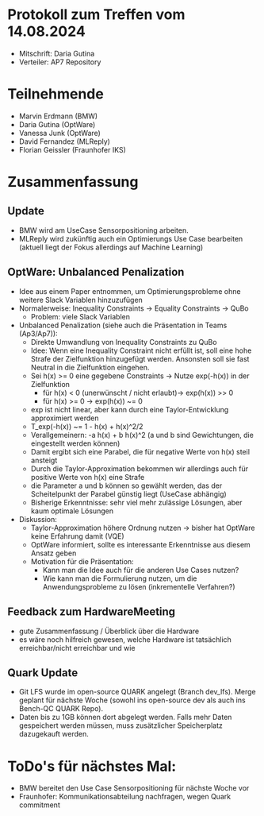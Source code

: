 # Protokoll zum Treffen vom 14.08.2024

* Mitschrift: Daria Gutina
* Verteiler: AP7 Repository

# Teilnehmende

- Marvin Erdmann (BMW)
- Daria Gutina (OptWare)
- Vanessa Junk (OptWare)
- David Fernandez (MLReply)
- Florian Geissler (Fraunhofer IKS)

# Zusammenfassung

## Update
- BMW wird am UseCase Sensorpositioning arbeiten. 
- MLReply wird zukünftig auch ein Optimierungs Use Case bearbeiten (aktuell liegt der Fokus allerdings auf Machine Learning)

## OptWare: Unbalanced Penalization
- Idee aus einem Paper entnommen, um Optimierungsprobleme ohne weitere Slack Variablen hinzuzufügen
- Normalerweise: Inequality Constraints -> Equality Constraints -> QuBo 
  - Problem: viele Slack Variablen 
- Unbalanced Penalization (siehe auch die Präsentation in Teams (Ap3/Ap7)): 
  - Direkte Umwandlung von Inequality Constraints zu QuBo
  - Idee: Wenn eine Inequality Constraint nicht erfüllt ist, soll eine hohe Strafe der Zielfunktion hinzugefügt werden. Ansonsten soll sie fast Neutral in die Zielfunktion eingehen.
  - Sei h(x) >= 0 eine gegebene Constraints -> Nutze exp(-h(x)) in der Zielfunktion 
    - für h(x) < 0 (unerwünscht / nicht erlaubt)-> exp(h(x)) >> 0
    - für h(x) >= 0 -> exp(h(x)) ~= 0
  - exp ist nicht linear, aber kann durch eine Taylor-Entwicklung approximiert werden
  - T_exp(-h(x)) ~= 1 - h(x) + h(x)^2/2
  - Verallgemeinern: -a h(x) + b h(x)^2 (a und b sind Gewichtungen, die eingestellt werden können)
  - Damit ergibt sich eine Parabel, die für negative Werte von h(x) steil ansteigt 
  - Durch die Taylor-Approximation bekommen wir allerdings auch für positive Werte von h(x) eine Strafe
  - die Parameter a und b können so gewählt werden, das der Scheitelpunkt der Parabel günstig liegt (UseCase abhängig)
  - Bisherige Erkenntnisse: sehr viel mehr zulässige Lösungen, aber kaum optimale Lösungen
- Diskussion:
  - Taylor-Approximation höhere Ordnung nutzen -> bisher hat OptWare keine Erfahrung damit (VQE)
  - OptWare informiert, sollte es interessante Erkenntnisse aus diesem Ansatz geben
  - Motivation für die Präsentation:
    - Kann man die Idee auch für die anderen Use Cases nutzen?
    - Wie kann man die Formulierung nutzen, um die Anwendungsprobleme zu lösen (inkrementelle Verfahren?)

## Feedback zum HardwareMeeting
  - gute Zusammenfassung / Überblick über die Hardware
  - es wäre noch hilfreich gewesen, welche Hardware ist tatsächlich erreichbar/nicht erreichbar und wie

## Quark Update
  - Git LFS wurde im open-source QUARK angelegt (Branch dev_lfs). Merge geplant für nächste Woche (sowohl ins open-source dev als auch ins Bench-QC QUARK Repo).
  - Daten bis zu 1GB können dort abgelegt werden. Falls mehr Daten gespeichert werden müssen, muss zusätzlicher Speicherplatz dazugekauft werden.

# ToDo's für nächstes Mal:
- BMW bereitet den Use Case Sensorpositioning für nächste Woche vor
- Fraunhofer: Kommunikationsabteilung nachfragen, wegen Quark commitment

